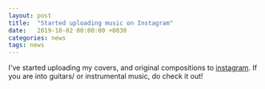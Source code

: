 ```yaml
---
layout: post
title:  "Started uploading music on Instagram"
date:   2019-10-02 00:00:00 +0830
categories: news
tags: news
---
```


I've started uploading my covers, and original compositions to <a href="https://www.instagram.com/aditya_ganeshan/">instagram</a>. If you are into guitars/ or instrumental music, 
do check it out!